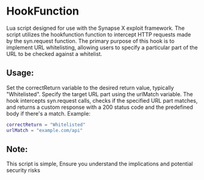# HookFunction
Lua script designed for use with the Synapse X exploit framework. The script utilizes the hookfunction function to intercept HTTP requests made by the syn.request function. The primary purpose of this hook is to implement URL whitelisting, allowing users to specify a particular part of the URL to be checked against a whitelist.

## Usage:

Set the correctReturn variable to the desired return value, typically "Whitelisted".
Specify the target URL part using the urlMatch variable.
The hook intercepts syn.request calls, checks if the specified URL part matches, and returns a custom response with a 200 status code and the predefined body if there's a match.
Example:

```lua
correctReturn = "Whitelisted"
urlMatch = "example.com/api"
```

## Note:
This script is simple, Ensure you understand the implications and potential security risks
